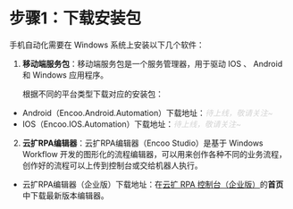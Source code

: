 # 步骤1：下载安装包
手机自动化需要在 Windows 系统上安装以下几个软件：

1. **移动端服务包**：移动端服务包是一个服务管理器，用于驱动 IOS 、 Android 和 Windows 应用程序。

    根据不同的平台类型下载对应的安装包：
    
- Android（Encoo.Android.Automation）下载地址：<font color="lightgrey">*待上线，敬请关注~*</font>
- IOS（Encoo.IOS.Automation）下载地址：<font color="lightgrey">*待上线，敬请关注~*</font>

2. **云扩RPA编辑器**：云扩RPA编辑器（Encoo Studio）是基于 Windows Workflow 开发的图形化的流程编辑器，可以用来创作各种不同的业务流程，创作好的流程可以上传到控制台或交给机器人执行。
- 云扩RPA编辑器（企业版）下载地址：在[云扩 RPA 控制台（企业版）](https://console.encoo.com/)的**首页**中下载最新版本编辑器。